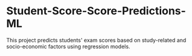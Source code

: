 # Student-Score-Score-Predictions-ML
This project predicts students' exam scores based on study-related and socio-economic factors using regression models.
